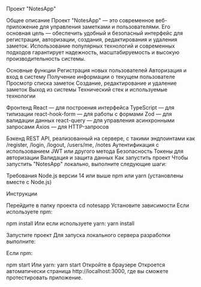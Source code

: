 Проект "NotesApp"

Общее описание
Проект "NotesApp" — это современное веб-приложение для управления заметками и пользователями. Его основная цель — обеспечить удобный и безопасный интерфейс для регистрации, авторизации, создания, редактирования и удаления заметок. Использование популярных технологий и современных подходов гарантирует надежность, масштабируемость и высокую производительность системы.

Основные функции
Регистрация новых пользователей
Авторизация и вход в систему
Получение информации о текущем пользователе
Просмотр списка заметок
Создание, редактирование и удаление заметок
Выход из системы
Технический стек и используемые технологии


Фронтенд
React — для построения интерфейса
TypeScript — для типизации
react-hook-form — для работы с формами
Zod — для валидации данных
react-query — для управления асинхронными запросами
Axios — для HTTP-запросов


Бэкенд
REST API, реализованный на сервере, с такими эндпоинтами как /register, /login, /logout, /users/me, /notes
Аутентификация с использованием JWT или другого метода
Безопасность
Токены для авторизации
Валидация и защита данных
Как запустить проект
Чтобы запустить "NotesApp" локально, выполните следующие шаги:

Требования
Node.js версии 14 или выше
npm или yarn (установлены вместе с Node.js)


Инструкции

Перейдите в папку проекта
cd notesapp
Установите зависимости
Если используете npm:

npm install
Или если используете yarn:
yarn install

Запустите проект
Для запуска локального сервера разработки выполните:

Если npm:

npm start
Или yarn:
yarn start
Откройте в браузере
Откроется автоматически страница http://localhost:3000, где вы сможете протестировать приложение.
